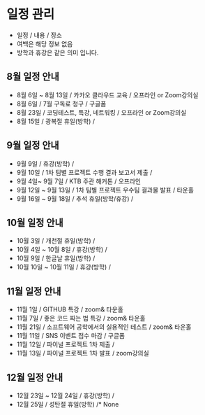 # 일정 관리
* 일정 / 내용 / 장소
* 여백은 해당 정보 없음
* 방학과 휴강은 같은 의미 입니다.

## 8월 일정 안내
* 8월 6일 ~ 8월 13일 / 카카오 클라우드 교육 / 오프라인 or Zoom강의실
* 8월 6일 / 7월 구독료 청구 / 구글폼
* 8월 23일 / 코딩테스트, 특강, 네트워킹 / 오프라인 or Zoom강의실
* 8월 15일 / 광복절 휴일(방학) /

## 9월 일정 안내
* 9월 9일 / 휴강(방학) /
* 9월 10일 / 1차 팀별 프로젝트 수행 결과 보고서 제출 / 
* 9월 4일~ 9월 7일 / KTB 주관 해커톤 / 오프라인
* 9월 12일 ~ 9월 13일 / 1차 팀별 프로젝트 우수팀 결과물 발표 / 타운홀
* 9월 16일 ~ 9월 18일 / 추석 휴일(방학/휴강) /

## 10월 일정 안내
* 10월 3일 / 개천절 휴일(방학) /
* 10월 4일 ~ 10월 8일 / 휴강(방학) /
* 10월 9일 / 한글날 휴일(방학) /
* 10월 10일 ~ 10월 11일 / 휴강(방학) /

## 11월 일정 안내
* 11월 1일 / GITHUB 특강 / zoom& 타운홀
* 11월 7일 / 좋은 코드 짜는 법 특강 / zoom& 타운홀
* 11월 21일 / 소프트웨어 공학에서의 실용적인 테스트 / zoom& 타운홀
* 11월 11일 / SNS 이벤트 접수 마감 / 구글폼
* 11월 12일 / 파이널 프로젝트 1차 제출 / 
* 11월 13일 / 파이널 프로젝트 1차 발표 / zoom강의실

## 12월 일정 안내
* 12월 23일 ~ 12월 24일 / 휴강(방학) /
* 12월 25일 / 성탄절 휴일(방학) /* None 